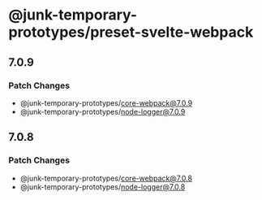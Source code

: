 # @junk-temporary-prototypes/preset-svelte-webpack

## 7.0.9

### Patch Changes

- @junk-temporary-prototypes/core-webpack@7.0.9
- @junk-temporary-prototypes/node-logger@7.0.9

## 7.0.8

### Patch Changes

- @junk-temporary-prototypes/core-webpack@7.0.8
- @junk-temporary-prototypes/node-logger@7.0.8
